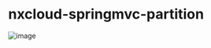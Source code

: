 # nxcloud-springmvc-partition

![image](https://img.shields.io/maven-central/v/net.sunshow.nxcloud/nxcloud-springmvc-partition)